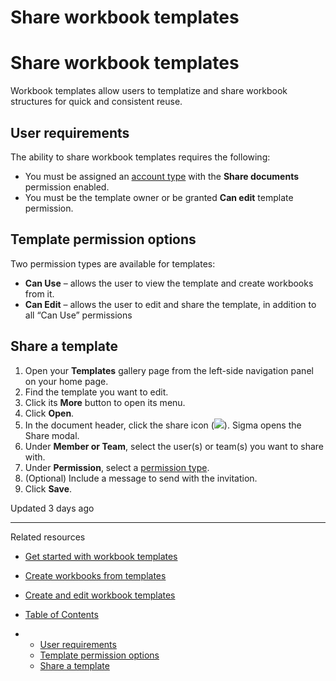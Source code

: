 # Share workbook templates

# Share workbook templates

Workbook templates allow users to templatize and share workbook structures for quick and consistent reuse.

## User requirements

The ability to share workbook templates requires the following:

* You must be assigned an [account type](/docs/license-and-account-type-overview) with the **Share documents** permission enabled.
* You must be the template owner or be granted **Can edit** template permission.

## Template permission options

Two permission types are available for templates:

* **Can Use** – allows the user to view the template and create workbooks from it.
* **Can Edit** – allows the user to edit and share the template, in addition to all “Can Use” permissions

## Share a template

1. Open your **Templates** gallery page from the left-side navigation panel on your home page.
2. Find the template you want to edit.
3. Click its **More** button to open its menu.
4. Click **Open**.
5. In the document header, click the share icon (![](https://sigma-docs-screenshots.s3.us-west-2.amazonaws.com/Icons/share-user.svg)).
   Sigma opens the Share modal.
6. Under **Member or Team**, select the user(s) or team(s) you want to share with.
7. Under **Permission**, select a [permission type](/docs/share-workbook-templates#template-permission-options).
8. (Optional) Include a message to send with the invitation.
9. Click **Save**.

Updated 3 days ago

---

Related resources

* [Get started with workbook templates](/docs/get-started-with-workbook-templates)
* [Create workbooks from templates](/docs/create-workbooks-from-templates)
* [Create and edit workbook templates](/docs/create-and-edit-workbook-templates)

* [Table of Contents](#)
* + [User requirements](#user-requirements)
  + [Template permission options](#template-permission-options)
  + [Share a template](#share-a-template)